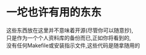 一坨也许有用的东东
==================

这些东西放在这里并不意味着开源(尽管你可以随意抄),  
只是作为一个个人资料库的备份而已,正如你将看到的,  
没有任何Makefile或安装指示文件,这些代码是随拿随用的 
